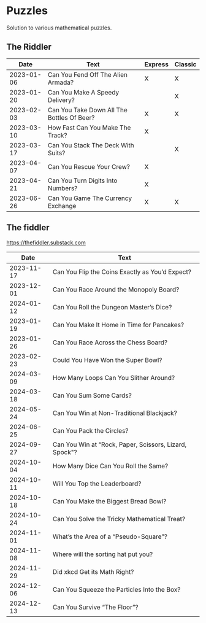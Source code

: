 # Puzzles
Solution to various mathematical puzzles.

## The Riddler

| Date       | Text                                            | Express | Classic |
| ---------- | ----------------------------------------------- | ------- | ------- |
| 2023-01-06 | Can You Fend Off The Alien Armada?			   | X       | X       |
| 2023-01-20 | Can You Make A Speedy Delivery?				   |         | X       |
| 2023-02-03 | Can You Take Down All The Bottles Of Beer?	   | X       | X       |
| 2023-03-10 | How Fast Can You Make The Track?                | X       |         |
| 2023-03-17 | Can You Stack The Deck With Suits?              |         | X       |
| 2023-04-07 | Can You Rescue Your Crew?		               | X       |         |
| 2023-04-21 | Can You Turn Digits Into Numbers?               | X       |         |
| 2023-06-26 | Can You Game The Currency Exchange              | X       | X       |

## The fiddler

https://thefiddler.substack.com


| Date       | Text                                            |
| ---------- | ----------------------------------------------- |
| 2023-11-17 | Can You Flip the Coins Exactly as You’d Expect? |
| 2023-12-01 | Can You Race Around the Monopoly Board?         |
| 2024-01-12 | Can You Roll the Dungeon Master’s Dice?         |
| 2023-01-19 | Can You Make It Home in Time for Pancakes?      |
| 2023-01-26 | Can You Race Across the Chess Board?            |
| 2023-02-23 | Could You Have Won the Super Bowl?            	|
| 2024-03-09 | How Many Loops Can You Slither Around?          |
| 2024-03-18 | Can You Sum Some Cards? 				           |
| 2024-05-24 | Can You Win at Non-Traditional Blackjack?       |
| 2024-06-25 | Can You Pack the Circles?	  				   |
| 2024-09-27 | Can You Win at “Rock, Paper, Scissors, Lizard, Spock"?   |
| 2024-10-04 | How Many Dice Can You Roll the Same?				|
| 2024-10-11 | Will You Top the Leaderboard? 					|
| 2024-10-18 | Can You Make the Biggest Bread Bowl? 			|
| 2024-10-24 | Can You Solve the Tricky Mathematical Treat? 	|
| 2024-11-01 | What’s the Area of a “Pseudo-Square”? 			|
| 2024-11-08 | Where will the sorting hat put you?				|
| 2024-11-29 | Did xkcd Get its Math Right? 					|
| 2024-12-06 | Can You Squeeze the Particles Into the Box?		|
| 2024-12-13 | Can You Survive “The Floor”?		|